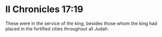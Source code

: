# II Chronicles 17:19

These were in the service of the king, besides those whom the king had placed in the fortified cities throughout all Judah.
